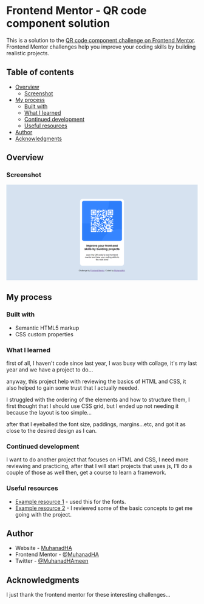 # Frontend Mentor - QR code component solution

This is a solution to the [QR code component challenge on Frontend Mentor](https://www.frontendmentor.io/challenges/qr-code-component-iux_sIO_H). Frontend Mentor challenges help you improve your coding skills by building realistic projects. 

## Table of contents

- [Overview](#overview)
  - [Screenshot](#screenshot)
- [My process](#my-process)
  - [Built with](#built-with)
  - [What I learned](#what-i-learned)
  - [Continued development](#continued-development)
  - [Useful resources](#useful-resources)
- [Author](#author)
- [Acknowledgments](#acknowledgments)



## Overview

### Screenshot

![](./images/screenshot/screenshot.png)



## My process

### Built with

- Semantic HTML5 markup
- CSS custom properties


### What I learned

first of all, I haven't code since last year, I was busy with collage, it's my last year and we have a project to do...

anyway, this project help with reviewing the basics of HTML and CSS, it also helped to gain some trust that I actually needed.

I struggled with the ordering of the elements and how to structure them, I first thought that I should use CSS grid, but I ended up not needing it because the layout is too simple...

after that I eyeballed the font size, paddings, margins...etc, and got it as close to the desired design as I can.

### Continued development

I want to do another project that focuses on HTML and CSS, I need more reviewing and practicing, after that I will start projects that uses js, I'll do a couple of those as well then, get a course to learn a framework.

### Useful resources

- [Example resource 1](https://fonts.google.com/) - used this for the fonts.
- [Example resource 2](https://www.w3schools.com/) - I reviewed some of the basic concepts to get me going with the project.

## Author

- Website - [MuhanadHA](https://github.com/MuhanadHA/)
- Frontend Mentor - [@MuhanadHA](https://www.frontendmentor.io/profile/yourusername)
- Twitter - [@MuhanadHAmeen](https://twitter.com/MuhanadHAmeen)


## Acknowledgments

I just thank the frontend mentor for these interesting challenges...
